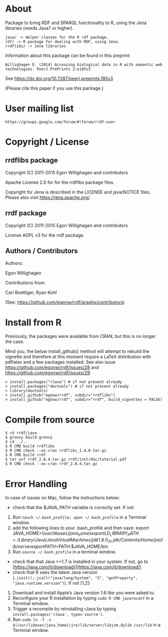 
# About

Package to bring RDF and SPARQL functionality to R, using the Jena libraries (needs Java7 or higher).

    java/ -> Helper classes for the R rdf package.
    rdf/ -> R package for dealing with RDF, using Jena.
    rrdflibs/ -> Jena libraries

Information about this package can be found in this preprint:

    Willighagen E. (2014) Accessing biological data in R with semantic web
    technologies. PeerJ PrePrints 2:e185v3

See https://dx.doi.org/10.7287/peerj.preprints.185v3

(Please cite this paper if you use this package.)

# User mailing list

    https://groups.google.com/forum/#!forum/rrdf-user

# Copyright / License

## rrdflibs package

Copyright (C) 2011-2015  Egon Willighagen and contributors

Apache License 2.0 for for the rrdflibs package files.

Copyright for Jena is described in the LICENSE and java/NOTICE
files. Please also visit https://jena.apache.org/.

## rrdf package

Copyright (C) 2011-2015  Egon Willighagen and contributors

License AGPL v3 for the rrdf package.

## Authors / Contributors

Authors:

Egon Willighagen

Contributions from:

Carl Boettiger,
Ryan Kohl

(See: https://github.com/egonw/rrdf/graphs/contributors)

# Install from R

Previously, the packages were available from CRAN, but this is no longer the case.

Mind you, the below install_github() method will attempt to rebuild the vignette
and therefore at this moment require a LaTeX distribution with pdflatex and a few
packages installed. See also issue https://github.com/egonw/rrdf/issues/28 and
https://github.com/egonw/rrdf/issues/29.

    > install.packages("rJava") # if not present already
    > install.packages("devtools") # if not present already
    > library(devtools)
    > install_github("egonw/rrdf", subdir="rrdflibs")
    > install_github("egonw/rrdf", subdir="rrdf", build_vignettes = FALSE)

# Compile from source

    $ cd rrdf/java
    $ groovy build.groovy
    $ cd ../..
    $ R CMD build rrdflibs
    $ R CMD check --as-cran rrdflibs_1.4.0.tar.gz
    $ R CMD build rrdf
    $ tar xvf rrdf_2.0.4.tar.gz rrdf/inst/doc/tutorial.pdf
    $ R CMD check --as-cran rrdf_2.0.4.tar.gz

# Error Handling

In case of issues on Mac, follow the instructions below:

- check that the $JAVA_PATH variable is correctly set. If not:
 1. Run `touch ~/.bash_profile; open ~/.bash_profile` in a Terminal window.
 2. add the following lines to your .bash_profile and then save:
    export JAVA_HOME=$(/usr/libexec/java_home)
    export LD_LIBRARY_PATH=/Library/Java/JavaVirtualMachines/jdk1.8.0_31.jdk/Contents/Home/jre/lib/server 
    export PATH=$PATH:$JAVA_HOME/bin
 3. Run `source ~/.bash_profile` in a terminal window.

- check that that Java >=1.7 is installed in your system. If not, go to [https://java.com/it/download/](https://java.com/it/download/)
- check that R sees the latest Java version (`.jinit();.jcall("java/lang/System", "S", "getProperty", "java.runtime.version")`). If not [1,2]:
 1. Download and install Apple’s Java version 1.6 like you were asked to.
 2. Reconfigure your R installation by typing `sudo R CMD javareconf` in a Terminal window.
 3. Trigger a recompile by reinstalling rJava by typing `install.packages('rJava', type='source')`.
 4. Run `sudo ln -f -s $(/usr/libexec/java_home)/jre/lib/server/libjvm.dylib /usr/lib` in a Terminal window.
